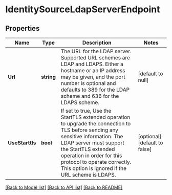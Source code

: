 # IdentitySourceLdapServerEndpoint

## Properties
Name | Type | Description | Notes
------------ | ------------- | ------------- | -------------
**Url** | **string** | The URL for the LDAP server. Supported URL schemes are LDAP and LDAPS. Either a hostname or an IP address may be given, and the port number is optional and defaults to 389 for the LDAP scheme and 636 for the LDAPS scheme. | [default to null]
**UseStarttls** | **bool** | If set to true, Use the StartTLS extended operation to upgrade the connection to TLS before sending any sensitive information. The LDAP server must support the StartTLS extended operation in order for this protocol to operate correctly. This option is ignored if the URL scheme is LDAPS.  | [optional] [default to false]

[[Back to Model list]](../README.md#documentation-for-models) [[Back to API list]](../README.md#documentation-for-api-endpoints) [[Back to README]](../README.md)


